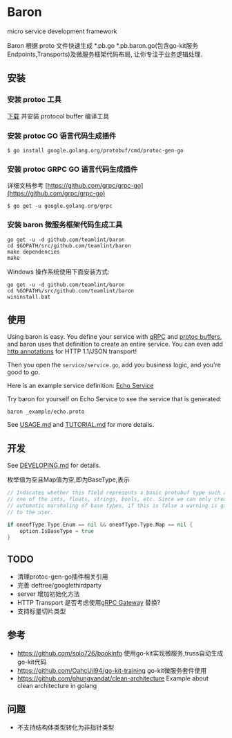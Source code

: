 # Baron
micro service development framework

Baron 根据 proto 文件快速生成 *.pb.go *.pb.baron.go(包含go-kit服务Endpoints,Transports)及微服务框架代码布局, 让你专注于业务逻辑处理.

## 安装

### 安装 protoc 工具

[下载](https://github.com/protocolbuffers/protobuf) 并安装 protocol buffer 编译工具

### 安装 protoc GO 语言代码生成插件

```shell
$ go install google.golang.org/protobuf/cmd/protoc-gen-go
```

### 安装 protoc GRPC GO 语言代码生成插件

详细文档参考 [https://github.com/grpc/grpc-go](https://github.com/grpc/grpc-go)

```shell
$ go get -u google.golang.org/grpc
```

###  安装 baron 微服务框架代码生成工具

```
go get -u -d github.com/teamlint/baron
cd $GOPATH/src/github.com/teamlint/baron
make dependencies
make
```
Windows 操作系统使用下面安装方式:
```
go get -u -d github.com/teamlint/baron
cd %GOPATH%/src/github.com/teamlint/baron
wininstall.bat
```

## 使用

Using baron is easy. You define your service with [gRPC](http://www.grpc.io/)
and [protoc buffers](https://developers.google.com/protocol-buffers/docs/proto3),
and baron uses that definition to create an entire service. You can even
add [http annotations](
https://github.com/googleapis/googleapis/blob/928a151b2f871b4239b7707e1bb59258df3fe10a/google/api/http.proto#L36)
for HTTP 1.1/JSON transport!

Then you open the `service/service.go`,
add you business logic, and you're good to go.

Here is an example service definition: [Echo Service](./_example/echo.proto)

Try baron for yourself on Echo Service to see the service that is generated:

```
baron _example/echo.proto
```

See [USAGE.md](./docs/USAGE.md) and [TUTORIAL.md](./docs/TUTORIAL.md) for more details.

## 开发

See [DEVELOPING.md](./docs/DEVELOPING.md) for details.

枚举值为空且Map值为空,即为BaseType,表示
```go
// Indicates whether this field represents a basic protobuf type such as
// one of the ints, floats, strings, bools, etc. Since we can only create
// automatic marshaling of base types, if this is false a warning is given
// to the user.

if oneofType.Type.Enum == nil && oneofType.Type.Map == nil {
    option.IsBaseType = true
}

```

## TODO
- 清理protoc-gen-go插件相关引用
- 完善 deftree/googlethirdparty
- server 增加初始化方法
- HTTP Transport 是否考虑使用[gRPC Gateway](https://github.com/grpc-ecosystem/grpc-gateway) 替换?
- 支持标量切片类型

## 参考
- https://github.com/solo726/bookinfo 使用go-kit实现微服务,truss自动生成go-kit代码
- https://github.com/OahcUil94/go-kit-training go-kit微服务套件使用
- https://github.com/phungvandat/clean-architecture Example about clean architecture in golang

## 问题
- 不支持结构体类型转化为非指针类型
